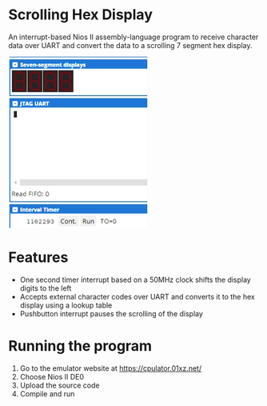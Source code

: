# Scrolling Hex Display
An interrupt-based Nios II assembly-language program to receive character
data over UART and convert the data to a scrolling 7 segment hex display.

![](example.gif)

# Features
- One second timer interrupt based on a 50MHz clock shifts the display digits to the left
- Accepts external character codes over UART and converts it to the hex display using a lookup table
- Pushbutton interrupt pauses the scrolling of the display

# Running the program
1. Go to the emulator website at https://cpulator.01xz.net/
2. Choose Nios II DE0
3. Upload the source code
4. Compile and run
